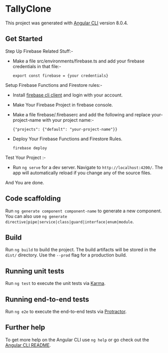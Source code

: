 # TallyClone

This project was generated with [Angular CLI](https://github.com/angular/angular-cli) version 8.0.4.

## Get Started

Step Up Firebase Related Stuff:-

- Make a file src/environments/firebase.ts and add your firebase credentials in that file:-

  `export const firebase = {your credentials}`

Setup Firebase Functions and Firestore rules:-

- Install [firebase cli client](https://firebase.google.com/docs/cli) and login with your account.

- Make Your Firebase Project in firebase console.

- Make a file firebase/.firebaserc and add the following and replace your-project-name with your project name:-

  `{"projects": {"default": "your-project-name"}}`

- Deploy Your Firebase Functions and Firestore Rules.

  `firebase deploy`

Test Your Project :-

- Run `ng serve` for a dev server. Navigate to `http://localhost:4200/`. The app will automatically reload if you change any of the source files.

And You are done.

## Code scaffolding

Run `ng generate component component-name` to generate a new component. You can also use `ng generate directive|pipe|service|class|guard|interface|enum|module`.

## Build

Run `ng build` to build the project. The build artifacts will be stored in the `dist/` directory. Use the `--prod` flag for a production build.

## Running unit tests

Run `ng test` to execute the unit tests via [Karma](https://karma-runner.github.io).

## Running end-to-end tests

Run `ng e2e` to execute the end-to-end tests via [Protractor](http://www.protractortest.org/).

## Further help

To get more help on the Angular CLI use `ng help` or go check out the [Angular CLI README](https://github.com/angular/angular-cli/blob/master/README.md).
